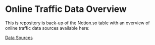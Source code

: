 # Online Traffic Data Overview
This is repository is back-up of the Notion.so table with an overview of online traffic data sources available here:

[Data Sources](https://juanfonsecals1.notion.site/6cb21cbb4a594046853145575a40aa7b?v=dbbf8c35cce749c28b5e9858320d4c4d)



